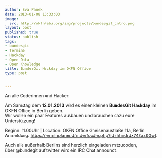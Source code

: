 ```yaml
---
author: Eva Panek
date: 2013-01-08 13:33:03
image:
  src: http://okfnlabs.org/img/projects/bundesgit_intro.png
layout: post
published: true
status: publish
tags:
- bundesgit
- Termine
- Hackday
- Open Data
- Open Knowledge
title: BundesGit Hackday im OKFN Office
type: post


---
```


  
An alle Coderinnen und Hacker:

Am Samstag dem **12.01.2013** wird es einen kleinen **BundesGit Hackday** im OKFN Office in Berlin geben.  
Wir wollen ein paar Features ausbauen und brauchen dazu eure Unterstützung!

Beginn: 11.00Uhr | Location: OKFN Office Gneisenaustraße 11a, Berlin  
Anmeldung: <https://terminplaner.dfn.de/foodle.php?id=hhndrdx742az60wf>.

Auch alle außerhalb Berlins sind herzlich eingeladen mitzucoden,  
über @bundegit auf twitter wird ein IRC Chat announct.